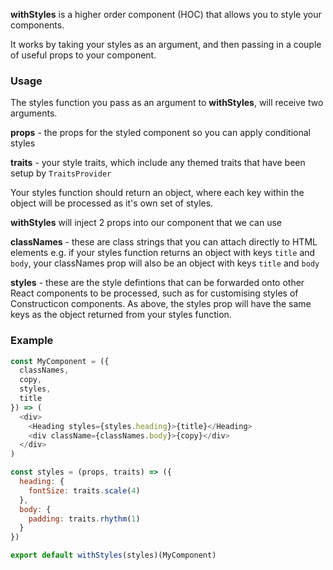 __withStyles__ is a higher order component (HOC) that allows you to style your components.

It works by taking your styles as an argument, and then passing in a couple of useful props to your component.

### Usage

The styles function you pass as an argument to __withStyles__, will receive two arguments.

**props** - the props for the styled component so you can apply conditional styles

**traits** - your style traits, which include any themed traits that have been setup by `TraitsProvider`

Your styles function should return an object, where each key within the object will be processed as it's own set of styles.

__withStyles__ will inject 2 props into our component that we can use

**classNames** - these are class strings that you can attach directly to HTML elements e.g. if your styles function returns an object with keys `title` and `body`, your classNames prop will also be an object with keys `title` and `body`

**styles** - these are the style defintions that can be forwarded onto other React components to be processed, such as for customising styles of Constructicon components. As above, the styles prop will have the same keys as the object returned from your styles function.

### Example

```javascript static
const MyComponent = ({
  classNames,
  copy,
  styles,
  title
}) => (
  <div>
    <Heading styles={styles.heading}>{title}</Heading>
    <div className={classNames.body}>{copy}</div>
  </div>
)

const styles = (props, traits) => ({
  heading: {
    fontSize: traits.scale(4)
  },
  body: {
    padding: traits.rhythm(1)
  }
})

export default withStyles(styles)(MyComponent)
```
